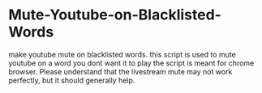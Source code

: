 # Mute-Youtube-on-Blacklisted-Words
make youtube mute on blacklisted words.
this script is used to mute youtube on a word you dont want it to play
the script is meant for chrome browser.
Please understand that the livestream mute may not work perfectly, but it should generally help.
